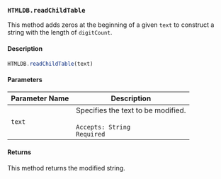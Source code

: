 ### `HTMLDB.readChildTable`

This method adds zeros at the beginning of a given `text` to construct a string with the length of `digitCount`.

#### Description

```javascript
HTMLDB.readChildTable(text)
```

#### Parameters

| Parameter Name             | Description                               |
| -------------------------- | ----------------------------------------- |
| `text` | Specifies the text to be modified.<br><br>`Accepts: String`<br>`Required` |

#### Returns

This method returns the modified string.